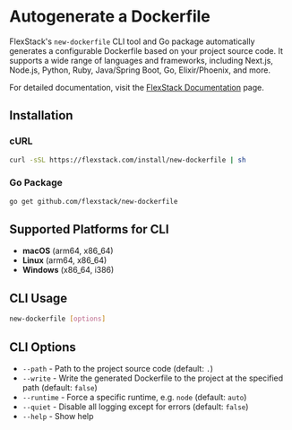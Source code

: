# Autogenerate a Dockerfile

FlexStack's `new-dockerfile` CLI tool and Go package automatically generates a configurable Dockerfile 
based on your project source code. It supports a wide range of languages and frameworks, including Next.js, 
Node.js, Python, Ruby, Java/Spring Boot, Go, Elixir/Phoenix, and more.

For detailed documentation, visit the [FlexStack Documentation](https://flexstack.com/docs/languages-and-frameworks/autogenerate-dockerfile) page.

## Installation

### cURL

```sh
curl -sSL https://flexstack.com/install/new-dockerfile | sh
```

### Go Package

```sh
go get github.com/flexstack/new-dockerfile
```

## Supported Platforms for CLI

- **macOS** (arm64, x86_64)
- **Linux** (arm64, x86_64)
- **Windows** (x86_64, i386)

## CLI Usage

```sh
new-dockerfile [options]
```

## CLI Options

- `--path` - Path to the project source code (default: `.`)
- `--write` - Write the generated Dockerfile to the project at the specified path (default: `false`)
- `--runtime` - Force a specific runtime, e.g. `node` (default: `auto`)
- `--quiet` - Disable all logging except for errors (default: `false`)
- `--help` - Show help